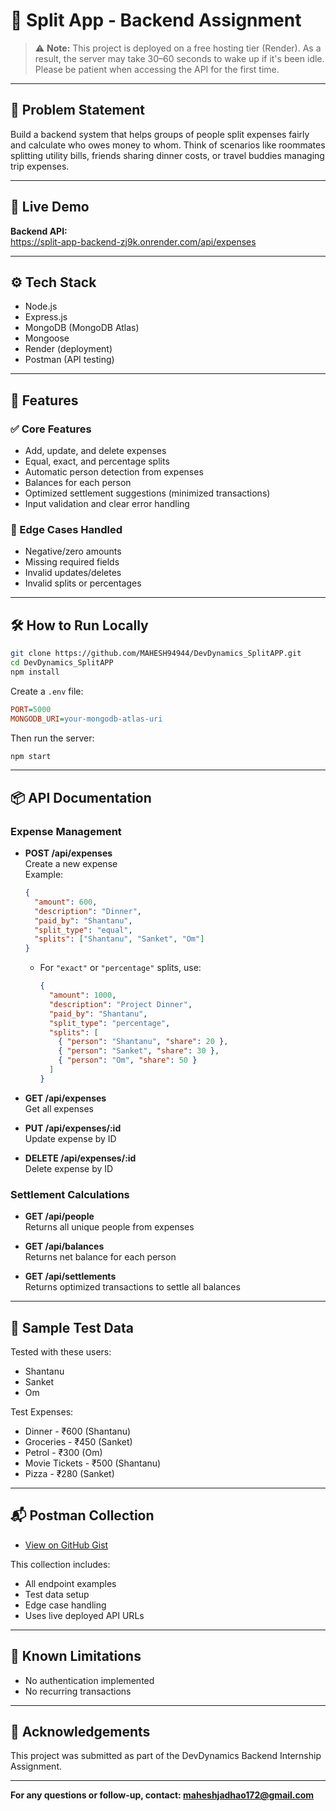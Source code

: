# 💸 Split App - Backend Assignment

> ⚠️ **Note:** This project is deployed on a free hosting tier (Render). As a result, the server may take 30–60 seconds to wake up if it's been idle. Please be patient when accessing the API for the first time.

---

## 📝 Problem Statement

Build a backend system that helps groups of people split expenses fairly and calculate who owes money to whom. Think of scenarios like roommates splitting utility bills, friends sharing dinner costs, or travel buddies managing trip expenses.

---

## 🚀 Live Demo

**Backend API:**  
https://split-app-backend-zj9k.onrender.com/api/expenses

---

## ⚙️ Tech Stack

- Node.js
- Express.js
- MongoDB (MongoDB Atlas)
- Mongoose
- Render (deployment)
- Postman (API testing)

---

## 📁 Features

### ✅ Core Features

- Add, update, and delete expenses
- Equal, exact, and percentage splits
- Automatic person detection from expenses
- Balances for each person
- Optimized settlement suggestions (minimized transactions)
- Input validation and clear error handling

### 🧪 Edge Cases Handled

- Negative/zero amounts
- Missing required fields
- Invalid updates/deletes
- Invalid splits or percentages

---

## 🛠️ How to Run Locally

```bash
git clone https://github.com/MAHESH94944/DevDynamics_SplitAPP.git
cd DevDynamics_SplitAPP
npm install
```

Create a `.env` file:

```ini
PORT=5000
MONGODB_URI=your-mongodb-atlas-uri
```

Then run the server:

```bash
npm start
```

---

## 📦 API Documentation

### Expense Management

- **POST /api/expenses**  
  Create a new expense  
  Example:

  ```json
  {
    "amount": 600,
    "description": "Dinner",
    "paid_by": "Shantanu",
    "split_type": "equal",
    "splits": ["Shantanu", "Sanket", "Om"]
  }
  ```

  - For `"exact"` or `"percentage"` splits, use:
    ```json
    {
      "amount": 1000,
      "description": "Project Dinner",
      "paid_by": "Shantanu",
      "split_type": "percentage",
      "splits": [
        { "person": "Shantanu", "share": 20 },
        { "person": "Sanket", "share": 30 },
        { "person": "Om", "share": 50 }
      ]
    }
    ```

- **GET /api/expenses**  
  Get all expenses

- **PUT /api/expenses/:id**  
  Update expense by ID

- **DELETE /api/expenses/:id**  
  Delete expense by ID

### Settlement Calculations

- **GET /api/people**  
  Returns all unique people from expenses

- **GET /api/balances**  
  Returns net balance for each person

- **GET /api/settlements**  
  Returns optimized transactions to settle all balances

---

## 🔁 Sample Test Data

Tested with these users:

- Shantanu
- Sanket
- Om

Test Expenses:

- Dinner - ₹600 (Shantanu)
- Groceries - ₹450 (Sanket)
- Petrol - ₹300 (Om)
- Movie Tickets - ₹500 (Shantanu)
- Pizza - ₹280 (Sanket)

---

## 📬 Postman Collection

- [View on GitHub Gist](https://gist.github.com/MAHESH94944/9e994d7bfe482643b8b7b43de1496168)

This collection includes:

- All endpoint examples
- Test data setup
- Edge case handling
- Uses live deployed API URLs

---

## 📌 Known Limitations

- No authentication implemented
- No recurring transactions

---

## 👏 Acknowledgements

This project was submitted as part of the DevDynamics Backend Internship Assignment.

---

**For any questions or follow-up, contact: [maheshjadhao172@gmail.com](mailto:maheshjadhao172@gmail.com)**
